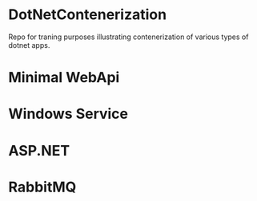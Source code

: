 # DotNetContenerization
Repo for traning purposes illustrating contenerization of various types of dotnet apps.

# Minimal WebApi

# Windows Service

# ASP.NET

# RabbitMQ
